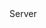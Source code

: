 <function name="GetClearTime" parent="CNetChan" type="classfunc">
	<description>
		<added version="0.7"></added>
	</description>
	<realm>Server</realm>
	<rets>
		<ret name="clearTime" type="number"></ret>
	</rets>
</function>